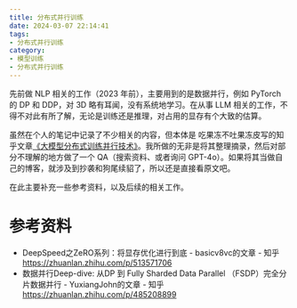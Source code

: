 ```yaml
---
title: 分布式并行训练
date: 2024-03-07 22:14:41
tags:
- 分布式并行训练
category:
- 模型训练
- 分布式并行训练
---
```


先前做 NLP 相关的工作（2023 年前），主要用到的是数据并行，例如 PyTorch 的 DP 和 DDP，对 3D 略有耳闻，没有系统地学习。在从事 LLM 相关的工作，不得不对此有所了解，无论是训练还是推理，对占用的显存有个大致的估算。

虽然在个人的笔记中记录了不少相关的内容，但本体是 吃果冻不吐果冻皮写的知乎文章[《大模型分布式训练并行技术》](https://zhuanlan.zhihu.com/p/667051845)。我所做的无非是将其整理摘录，然后对部分不理解的地方做了一个 QA（搜索资料、或者询问 GPT-4o）。如果将其当做自己的博客，就涉及到抄袭和狗尾续貂了，所以还是直接看原文吧。

在此主要补充一些参考资料，以及后续的相关工作。

# 参考资料
- DeepSpeed之ZeRO系列：将显存优化进行到底 - basicv8vc的文章 - 知乎
https://zhuanlan.zhihu.com/p/513571706
- 数据并行Deep-dive: 从DP 到 Fully Sharded Data Parallel （FSDP）完全分片数据并行 - YuxiangJohn的文章 - 知乎
https://zhuanlan.zhihu.com/p/485208899
